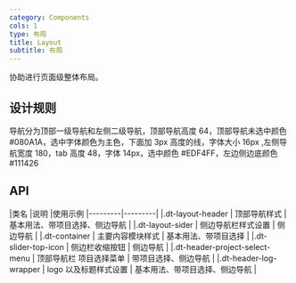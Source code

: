 ```yaml
---
category: Components
cols: 1
type: 布局
title: Layout
subtitle: 布局
---
```


协助进行页面级整体布局。

## 设计规则

导航分为顶部一级导航和左侧二级导航，顶部导航高度 64，顶部导航未选中颜色#080A1A，选中字体颜色为主色，下面加 3px 高度的线，字体大小 16px ,左侧导航宽度 180，tab 高度 48，字体 14px，选中颜色 #EDF4FF，左边侧边底颜色 #111426

## API

|类名      |说明  |使用示例
|---------|---------|
|.dt-layout-header     | 顶部导航样式        | 基本用法、带项目选择、侧边导航 |
|.dt-layout-sider     | 侧边导航栏样式设置        | 侧边导航 |
|.dt-container     | 主要内容模块样式        | 基本用法、带项目选择 |
|.dt-slider-top-icon     | 侧边栏收缩按钮        | 侧边导航 |
|.dt-header-project-select-menu     | 顶部导航栏 项目选择菜单        | 带项目选择、侧边导航 |
|.dt-header-log-wrapper     | logo 以及标题样式设置        | 基本用法、带项目选择、侧边导航 |
